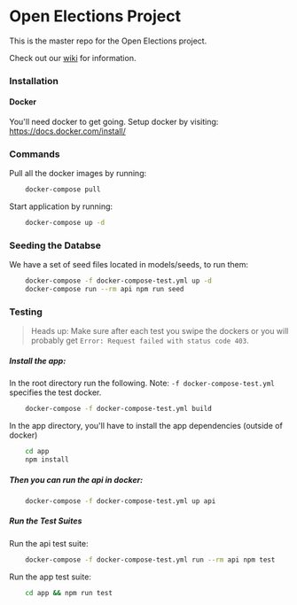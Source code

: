 # Open Elections Project

This is the master repo for the Open Elections project.

Check out our [wiki](https://github.com/hackoregon/openelections/wiki) for information.

### Installation

#### Docker 

You'll need docker to get going. Setup docker by visiting: https://docs.docker.com/install/

### Commands

Pull all the docker images by running: 

```bash
    docker-compose pull
```
    
Start application by running:

```bash
    docker-compose up -d
```


### Seeding the Databse

We have a set of seed files located in models/seeds, to run them:

```bash
    docker-compose -f docker-compose-test.yml up -d
    docker-compose run --rm api npm run seed
```

### Testing

> Heads up: Make sure after each test you swipe the dockers or you will probably get `Error: Request failed with status code 403`.

##### Install the app:

In the root directory run the following. Note: `-f docker-compose-test.yml` specifies the test docker.
```bash
    docker-compose -f docker-compose-test.yml build
```

In the app directory, you'll have to install the app dependencies (outside of docker)

```bash
    cd app
    npm install
```

##### Then you can run the api in docker:
```bash
    docker-compose -f docker-compose-test.yml up api
```

##### Run the Test Suites

Run the api test suite:

```bash
    docker-compose -f docker-compose-test.yml run --rm api npm test
```

Run the app test suite:

```bash
    cd app && npm run test
```
